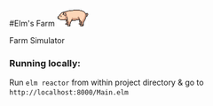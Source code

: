 #Elm's Farm ![Eating piggy](https://github.com/marcinb/elms-farm/blob/master/assets/animals/animations/pig_eat_left.gif?raw=true)

Farm Simulator

### Running locally:

Run `elm reactor` from within project directory & go to `http://localhost:8000/Main.elm`
